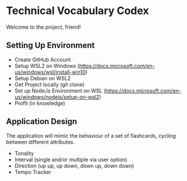 # Technical Vocabulary Codex

Welcome to the project, friend!

## Setting Up Environment

- Create GitHub Account
- Setup WSL2 on Windows (https://docs.microsoft.com/en-us/windows/wsl/install-win10)
- Setup Debian on WSL2
- Get Project locally (git clone)
- Set up NodeJs Environment on WSL (https://docs.microsoft.com/en-us/windows/nodejs/setup-on-wsl2)
- Profit (in knowledge)

## Application Design

The application will mimic the behaviour of a set of flashcards, cycling between different attributes.

- Tonality
- Interval (single and/or multiple via user option)
- Direction (up up, up down, down up, down down)
- Tempo Tracker
